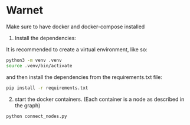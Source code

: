# Warnet

Make sure to have docker and docker-compose installed

1. Install the dependencies:

It is recommended to create a virtual environment, like so:

```bash
python3 -m venv .venv
source .venv/bin/activate
```

and then install the dependencies from the requirements.txt file:

```bash
pip install -r requirements.txt
```

2. start the docker containers. (Each container is a node as described in the graph)

```bash
python connect_nodes.py
```

